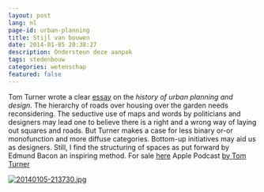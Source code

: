 ```yaml
---
layout: post
lang: nl
page-id: urban-planning
title: Stijl van bouwen
date: 2014-01-05 20:38:27
description: Ondersteun deze aanpak
tags: stedenbouw
categories: wetenschap
featured: false
---
```


Tom Turner wrote a clear [essay](https://www.gardenvisit.com/history_theory/library_online_ebooks/architecture_city_as_landscape") on the _history of urban planning and design_. The hierarchy of roads over housing over the garden needs reconsidering.
The seductive use of maps and words by politicians and designers may lead one to believe there is a right and a wrong way of laying out squares and roads. But Turner makes a case for less binary or-or monofunction and more diffuse categories.
Bottom-up initiatives may aid us as designers. Still, I find the structuring of spaces as put forward by Edmund Bacon an inspiring method.
For sale <a href="https://www.taylorfrancis.com/books/mono/10.4324/9781315024868/city-landscape-tom-turner">here</a>
Apple Podcast <a href="https://podcasts.apple.com/us/podcast/city-as-landscape-architecture/id1492008414">by Tom Turner</a>

<a href="http://www.ebroerse.nl/blog/wp-content/uploads/2014/01/20140105-213730.jpg"><img src="http://www.ebroerse.nl/blog/wp-content/uploads/2014/01/20140105-213730.jpg" alt="20140105-213730.jpg" class="alignnone size-full"></a>
